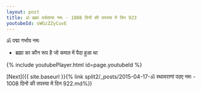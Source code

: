```yaml
---
layout: post
title: ॐ ब्रह्मा वर्चसाया नमः - 1008 दिनों की तपस्या में दिन 923
youtubeId: sWGzZZyCuvE
---
```

 
 
 ॐ पद्मा गर्भाय नमः  
 
 -  ब्रह्मा का कौन रूप है जो कमल में पैदा हुआ था 
 
  
 
  
 
 
 
 
 
 


{% include youtubePlayer.html id=page.youtubeId %}
 
[Next]({{ site.baseurl }}{% link  split2/_posts/2015-04-17-ॐ स्थावराणां पठए नमः - 1008 दिनों की तपस्या में दिन 922.md%})
 
